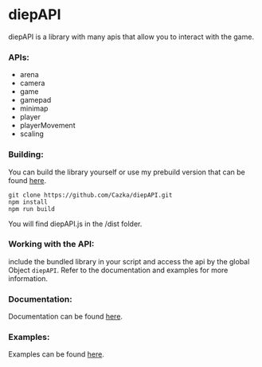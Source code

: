 # diepAPI

diepAPI is a library with many apis that allow you to interact with the game.

### APIs:

- arena
- camera
- game
- gamepad
- minimap
- player
- playerMovement
- scaling

### Building:

You can build the library yourself or use my prebuild version that can be found [here](https://github.com/Cazka/diepAPI/releases/).

```
git clone https://github.com/Cazka/diepAPI.git
npm install
npm run build
```

You will find diepAPI.js in the /dist folder.

### Working with the API:

include the bundled library in your script and access the api by the global Object `diepAPI`.
Refer to the documentation and examples for more information.

### Documentation:

Documentation can be found [here](https://cazka.github.io/diepAPI/).

### Examples:

Examples can be found [here](https://github.com/Cazka/diepAPI/blob/main/examples/).
